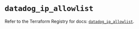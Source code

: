 # `datadog_ip_allowlist`

Refer to the Terraform Registry for docs: [`datadog_ip_allowlist`](https://registry.terraform.io/providers/datadog/datadog/3.72.0/docs/resources/ip_allowlist).
